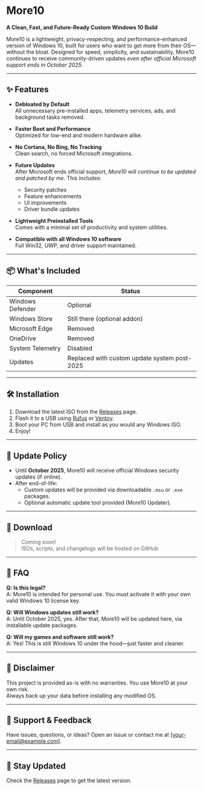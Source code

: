 # More10  
**A Clean, Fast, and Future-Ready Custom Windows 10 Build**

More10 is a lightweight, privacy-respecting, and performance-enhanced version of Windows 10, built for users who want to get more from their OS—without the bloat. Designed for speed, simplicity, and sustainability, More10 continues to receive community-driven updates *even after official Microsoft support ends in October 2025*.

---

## ✨ Features

- **Debloated by Default**  
  All unnecessary pre-installed apps, telemetry services, ads, and background tasks removed.
  
- **Faster Boot and Performance**  
  Optimized for low-end and modern hardware alike.

- **No Cortana, No Bing, No Tracking**  
  Clean search, no forced Microsoft integrations.

- **Future Updates**  
  After Microsoft ends official support, *More10 will continue to be updated and patched by me*. This includes:
  - Security patches
  - Feature enhancements
  - UI improvements
  - Driver bundle updates

- **Lightweight Preinstalled Tools**  
  Comes with a minimal set of productivity and system utilities.

- **Compatible with all Windows 10 software**  
  Full Win32, UWP, and driver support maintained.

---

## 📦 What's Included

| Component              | Status           |
|------------------------|------------------|
| Windows Defender       | Optional         |
| Windows Store          | Still there (optional addon) |
| Microsoft Edge         | Removed          |
| OneDrive               | Removed          |
| System Telemetry       | Disabled         |
| Updates                | Replaced with custom update system post-2025 |

---

## 🛠️ Installation

1. Download the latest ISO from the [Releases](#) page.
2. Flash it to a USB using [Rufus](https://rufus.ie/) or [Ventoy](https://www.ventoy.net).
3. Boot your PC from USB and install as you would any Windows ISO.
4. Enjoy!

---

## 📆 Update Policy

- Until **October 2025**, More10 will receive official Windows security updates (if online).
- After end-of-life:
  - Custom updates will be provided via downloadable `.msu` or `.exe` packages.
  - Optional automatic update tool provided (More10 Updater).

---

## 📁 Download

> Coming soon!  
ISOs, scripts, and changelogs will be hosted on GitHub

---

## 🧠 FAQ

**Q: Is this legal?**  
A: More10 is intended for personal use. You must activate it with your own valid Windows 10 license key.

**Q: Will Windows updates still work?**  
A: Until October 2025, yes. After that, More10 will be updated here, via installable update packages.

**Q: Will my games and software still work?**  
A: Yes! This is still Windows 10 under the hood—just faster and cleaner.

---

## 🔐 Disclaimer

This project is provided as-is with no warranties. You use More10 at your own risk.  
Always back up your data before installing any modified OS.

---

## 📧 Support & Feedback

Have issues, questions, or ideas? Open an issue or contact me at [your-email@example.com].

---

## 📣 Stay Updated

Check the [Releases](#) page to get the latest version.

